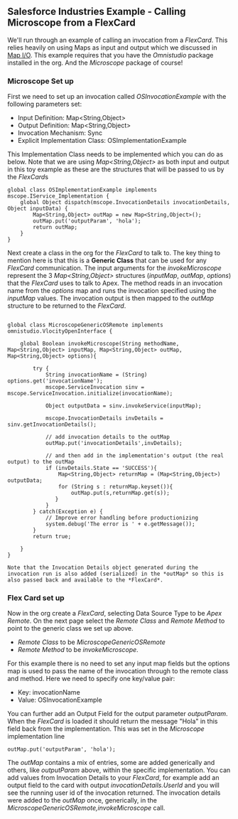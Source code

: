 ## Salesforce Industries Example - Calling Microscope from a FlexCard

We'll run through an example of calling an invocation from a *FlexCard*. This relies heavily on using Maps as input and output which we discussed in [Map I/O](./InvocationComplexIO.md). This example requires that you have the *Omnistudio* package installed in the org. And the *Microscope* package of course!

### Microscope Set up

First we need to set up an invocation called *OSInvocationExample* with the following parameters set:

* Input Definition:	Map<String,Object>
* Output Definition:	Map<String,Object>
* Invocation Mechanism:	Sync
* Explicit Implementation Class:	OSImplementationExample

This Implementation Class needs to be implemented which you can do as below. Note that we are using *Map<String,Object>* as both input and output in this toy example as these are the structures that will be passed to us by the *FlexCard*s

```
global class OSImplementationExample implements mscope.IService_Implementation {        
    global Object dispatch(mscope.InvocationDetails invocationDetails, Object inputData) {
        Map<String,Object> outMap = new Map<String,Object>();
        outMap.put('outputParam', 'hola');
        return outMap;
    }
}
```

Next create a class in the org for the *FlexCard* to talk to. The key thing to mention here is that this is a **Generic Class** that can be used for any *FlexCard* communication. The input arguments for the *invokeMicroscope* represent the 3 *Map<String,Object>* structures (*inputMap*, *outMap*, *options*) that the *FlexCard* uses to talk to Apex. 
The method reads in an invocation name from the *options* map and runs the invocation specified using the *inputMap* values. The invocation output is then mapped to the *outMap* structure to be returned to the *FlexCard*.

```

global class MicroscopeGenericOSRemote implements omnistudio.VlocityOpenInterface {

    global Boolean invokeMicroscope(String methodName, Map<String,Object> inputMap, Map<String,Object> outMap, Map<String,Object> options){

        try {
            String invocationName = (String) options.get('invocationName');
            mscope.ServiceInvocation sinv = mscope.ServiceInvocation.initialize(invocationName);  
            
            Object outputData = sinv.invokeService(inputMap);

            mscope.InvocationDetails invDetails = sinv.getInvocationDetails();            

            // add invocation details to the outMap
            outMap.put('invocationDetails',invDetails);

            // and then add in the implementation's output (the real output) to the outMap
            if (invDetails.State == 'SUCCESS'){
                Map<String,Object> returnMap = (Map<String,Object>) outputData;
                for (String s : returnMap.keyset()){
                    outMap.put(s,returnMap.get(s));
               }
            }            
        } catch(Exception e) {
            // Improve error handling before productionizing
            system.debug('The error is ' + e.getMessage());
        }
        return true;
        
    }
}

Note that the Invocation Details object generated during the invocation run is also added (serialized) in the *outMap* so this is also passed back and available to the *FlexCard*.

```

### Flex Card set up

Now in the org create a *FlexCard*, selecting Data Source Type to be *Apex Remote*. On the next page select the *Remote Class* and *Remote Method* to point to the generic class we set up above.

*  *Remote Class* to be *MicroscopeGenericOSRemote* 
*  *Remote Method* to be *invokeMicroscope*. 

For this example there is no need to set any input map fields but the options map is used to pass the name of the invocation through to the remote class and method. Here we need to specify one key/value pair:

* Key: invocationName
* Value: OSInvocationExample

You can further add an Output Field for the output parameter *outputParam*. When the *FlexCard* is loaded it should return the message "Hola" in this field back from the implementation. This was set in the *Microscope* implementation line 

```
outMap.put('outputParam', 'hola');
```

The *outMap* contains a mix of entries, some are added generically and others, like *outputParam* above, within the specific implementation. You can add values from Invocation Details to your *FlexCard*, for example add an output field to the card with output *invocationDetails.UserId* and you will see the running user id of the invocation returned. The invocation details were added to the *outMap* once, generically, in the *MicroscopeGenericOSRemote,invokeMicroscope* call.



